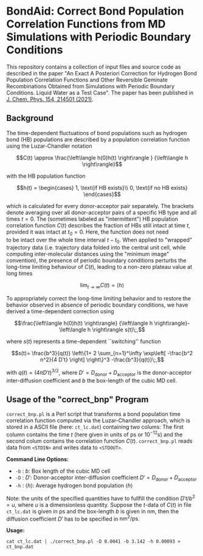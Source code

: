 # BondAid: Correct Bond Population Correlation Functions from MD Simulations with Periodic Boundary Conditions

This repository contains a collection of input files and source code as described in the paper "An Exact A Posteriori Correction for Hydrogen Bond Population Correlation Functions and Other Reversible Geminate Recombinations Obtained from Simulations with Periodic Boundary Conditions. Liquid Water as a Test Case". The paper has been published in [J. Chem. Phys. 154, 214501 (2021)](https://www.doi.org/10.1063/5.0053445).

## Background

The time-dependent fluctuations of bond populations such as
hydrogen bond (HB) populations are 
described by a population correlation function using
the Luzar-Chandler notation
```math
C(t) \approx  \frac{\left\langle h(0)h(t) \right\rangle }
          {\left\langle h \right\rangle}
```
with the HB population function 
```math
h(t) = 
\begin{cases}
1, \text{if HB exists}\\
0, \text{if no HB exists}
\end{cases}
```
which is calculated for every donor-acceptor pair separately. 
The brackets denote averaging over all donor-acceptor pairs 
of a specific HB  type and all times $t=0$. 
The (sometimes labeled as "intermittent") HB population correlation function $C(t)$ 
describes the fraction of HBs still intact at time $t$, 
provided it was intact at $t_{0}=0$. Here, the function does not need  
to be intact over the whole time interval  $t-t_{0}$. 
When applied to "wrapped" trajectory data (i.e. trajectory data folded into the 
central unit cell, while computing inter-molecular distances using the 
"minimum image" convention),
the presence of periodic boundary conditions perturbs the 
long-time limiting behaviour of $C(t)$, leading to 
a non-zero plateau value at long times
```math
\lim_{t\rightarrow\infty}C(t) = \langle h\rangle
```
To appropriately correct the long-time limiting behavior and to
restore the 
behavior observed 
in absence of periodic boundary conditions, we have derived a time-dependent correction
using
```math
\frac{\left\langle h(0)h(t) \right\rangle}
          {\left\langle h \right\rangle}-\left\langle h \right\rangle s(t)\;,
```
where $s(t)$ represents a time-dependent ``switching'' function
```math
s(t)=
\frac{b^3}{q(t)}
\left\{1+
2 \sum_{n=1}^\infty 
\exp\left[
-\frac{b^2 n^2}{4 D't} 
\right]
\right\}^3 -\frac{b^3}{q(t)}\;,
```
with $q(t)=(4\pi D't)^{3/2}$,
where $D'=D_\text{donor}+D_\text{acceptor}$ is the
donor-acceptor inter-diffusion coefficient and $b$ the box-length of the
cubic MD cell. 

## Usage of the "correct_bnp" Program

`correct_bnp.pl` is a Perl script that transforms a bond population time correlation function computed 
via the Luzar-Chandler approach, which is stored in a ASCII file (here: `ct_lc.dat`) containing two colums: The first column
contains the time $t$ (here given in units of ps or $10^{-12}\mbox{s}$) and the second colum contains the
correlation function $C(t)$. `correct_bnp.pl` reads data from `<STDIN>` and writes data to `<STDOUT>`.

**Command Line Options:**
-   `-b` : $b$: Box length of the cubic MD cell
-   `-D` : $D'$: Donor-acceptor inter-diffusion coefficient $D'=D_\text{donor}+D_\text{acceptor}$
-   `-h` : $\langle h\rangle$: Average hydrogen bond population $\langle h\rangle$ 

Note: the units of the specified quantities have to fullfill the condition
$D't/b^2=u$, where $u$ is a dimensionless quantity. Suppose the $t$-data of $C(t)$ in
file `ct_lc.dat`
is given in ps and the box-length $b$ is given in nm, then the diffusion coefficient $D'$ has to be specified in $\text{nm}^2/\text{ps}$. 

**Usage:**

`cat ct_lc.dat | ./correct_bnp.pl -D 0.0041 -b 3.142 -h 0.00093 > ct_bnp.dat`

